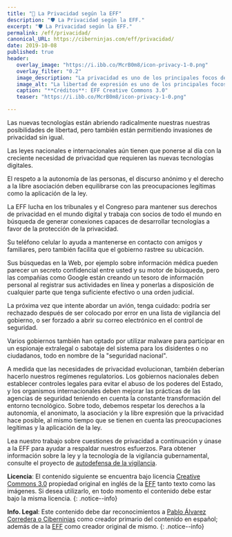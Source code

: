 ```yaml
---
title: "🚨 La Privacidad según la EFF"
description: "🛡 La Privacidad según la EFF."
excerpt: "🛡 La Privacidad según la EFF."
permalink: /eff/privacidad/
canonical_URL: https://ciberninjas.com/eff/privacidad/
date: 2019-10-08
published: true
header:
   overlay_image: "https://i.ibb.co/McrB0m8/icon-privacy-1-0.png"
   overlay_filter: "0.2"
   image_description: "La privacidad es uno de los principales focos de preocupación dentro de la Fundación Frontera Electrónica \ Visto en Ciberninjas"
   image_alt: "La libertad de expresión es uno de los principales focos de preocupación dentro de la Fundación Frontera Electrónica \ Visto en Ciberninjas"
   caption: "**Créditos**: EFF Creative Commons 3.0"
   teaser: "https://i.ibb.co/McrB0m8/icon-privacy-1-0.png"

---
```


Las nuevas tecnologías están abriendo radicalmente nuestras nuestras posibilidades de libertad, pero también están permitiendo invasiones de privacidad sin igual.

Las leyes nacionales e internacionales aún tienen que ponerse al día con la creciente necesidad de privacidad que requieren las nuevas tecnologías digitales.

El respeto a la autonomía de las personas, el discurso anónimo y el derecho a la libre asociación deben equilibrarse con las preocupaciones legítimas como la aplicación de la ley.

La EFF lucha en los tribunales y el Congreso para mantener sus derechos de privacidad en el mundo digital y trabaja con socios de todo el mundo en búsqueda de generar conexiones capaces de desarrollar tecnologías a favor de la protección de la privacidad.

Su teléfono celular lo ayuda a mantenerse en contacto con amigos y familiares, pero también facilita que el gobierno rastree su ubicación.

Sus búsquedas en la Web, por ejemplo sobre información médica pueden parecer un secreto confidencial entre usted y su motor de búsqueda, pero las compañías como Google están creando un tesoro de información personal al registrar sus actividades en línea y ponerlas a disposición de cualquier parte que tenga suficiente efectivo o una orden judicial.

La próxima vez que intente abordar un avión, tenga cuidado: podría ser rechazado después de ser colocado por error en una lista de vigilancia del gobierno, o ser forzado a abrir su correo electrónico en el control de seguridad.

Varios gobiernos también han optado por utilizar malware para participar en un espionaje extralegal o sabotaje del sistema para los disidentes o no ciudadanos, todo en nombre de la "seguridad nacional".

A medida que las necesidades de privacidad evolucionan, también deberían hacerlo nuestros regímenes regulatorios. Los gobiernos nacionales deben establecer controles legales para evitar el abuso de los poderes del Estado, y los organismos internacionales deben  mejorar las prácticas de las agencias de seguridad teniendo en cuenta la constante transformación del entorno tecnológico. Sobre todo, debemos respetar los derechos a la autonomía, el anonimato, la asociación y la libre expresión que la privacidad hace posible, al mismo tiempo que se tienen en cuenta las preocupaciones legítimas y la aplicación de la ley.

Lea nuestro trabajo sobre cuestiones de privacidad a continuación y únase a la EFF para ayudar a respaldar nuestros esfuerzos. Para obtener información sobre la ley y la tecnología de la vigilancia gubernamental, consulte el proyecto de [autodefensa de la vigilancia](/eff/autodefensa-vigilancia/).

**Licencia**: El contenido siguiente se encuentra bajo licencia [Creative Commons 3.0](https://creativecommons.org/licenses/by-sa/3.0/deed.es) propiedad original en inglés de la [EFF](https://kutt.it/eff) tanto texto como las imágenes. Si desea utilizarlo, en todo momento el contenido debe estar bajo la misma licencia.
{: .notice--info}

**Info. Legal**: Este contenido debe dar reconocimientos a [Pablo Álvarez Corredera o Ciberninjas](https://kutt.it/ciberninjas) como creador primario del contenido en español; además de a la [EFF](https://kutt.it/eff) como creador original de mismo.
{: .notice--info}
